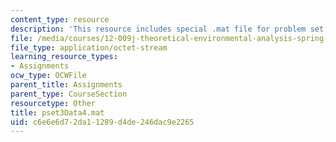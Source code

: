 ```yaml
---
content_type: resource
description: 'This resource includes special .mat file for problem set 8. '
file: /media/courses/12-009j-theoretical-environmental-analysis-spring-2015/c6e6e6d72da11289d4de246dac9e2265_pset3Data4.mat
file_type: application/octet-stream
learning_resource_types:
- Assignments
ocw_type: OCWFile
parent_title: Assignments
parent_type: CourseSection
resourcetype: Other
title: pset3Data4.mat
uid: c6e6e6d7-2da1-1289-d4de-246dac9e2265
---
```

